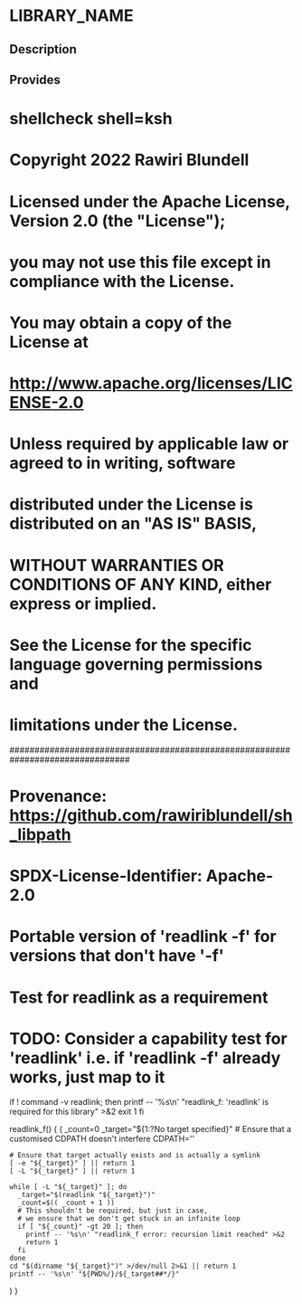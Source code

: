 # LIBRARY_NAME

## Description

## Provides
# shellcheck shell=ksh

# Copyright 2022 Rawiri Blundell
#
# Licensed under the Apache License, Version 2.0 (the "License");
# you may not use this file except in compliance with the License.
# You may obtain a copy of the License at
#
#     http://www.apache.org/licenses/LICENSE-2.0
#
# Unless required by applicable law or agreed to in writing, software
# distributed under the License is distributed on an "AS IS" BASIS,
# WITHOUT WARRANTIES OR CONDITIONS OF ANY KIND, either express or implied.
# See the License for the specific language governing permissions and
# limitations under the License.
################################################################################
# Provenance: https://github.com/rawiriblundell/sh_libpath
# SPDX-License-Identifier: Apache-2.0

# Portable version of 'readlink -f' for versions that don't have '-f'

# Test for readlink as a requirement
# TODO: Consider a capability test for 'readlink' i.e. if 'readlink -f' already works, just map to it
if ! command -v readlink; then
  printf -- '%s\n' "readlink_f: 'readlink' is required for this library" >&2
  exit 1
fi

readlink_f() {
  (
    _count=0
    _target="${1:?No target specified}"
    # Ensure that a customised CDPATH doesn't interfere
    CDPATH=''

    # Ensure that target actually exists and is actually a symlink
    [ -e "${_target}" ] || return 1
    [ -L "${_target}" ] || return 1

    while [ -L "${_target}" ]; do
      _target="$(readlink "${_target}")"
      _count=$(( _count + 1 ))
      # This shouldn't be required, but just in case,
      # we ensure that we don't get stuck in an infinite loop
      if [ "${_count}" -gt 20 ]; then
        printf -- '%s\n' "readlink_f error: recursion limit reached" >&2
        return 1
      fi
    done
    cd "$(dirname "${_target}")" >/dev/null 2>&1 || return 1
    printf -- '%s\n' "${PWD%/}/${_target##*/}"
  )
}
